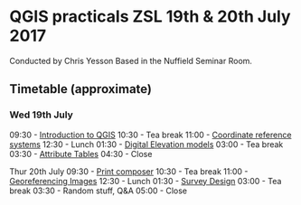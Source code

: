 # QGIS practicals ZSL 19th & 20th July 2017

Conducted by Chris Yesson
Based in the Nuffield Seminar Room.

## Timetable (approximate)

### Wed 19th July

09:30 - [Introduction to QGIS](https://github.com/cyesson/Training/tree/master/GIS/Introduction2QGIS)
10:30 - Tea break
11:00 - [Coordinate reference systems](https://github.com/cyesson/Training/tree/master/GIS/CoordinateReferenceSystems)
12:30 - Lunch
01:30 - [Digital Elevation models](https://github.com/cyesson/Training/tree/master/GIS/DigitalElevationModels)
03:00 - Tea break
03:30 - [Attribute Tables](https://github.com/cyesson/Training/tree/master/GIS/AttributeTables)
04:30 - Close

Thur 20th July
09:30 - [Print composer](https://github.com/cyesson/Training/tree/master/GIS/PrintComposer)
10:30 - Tea break
11:00 - [Georeferencing Images](https://github.com/cyesson/Training/tree/master/GIS/Georeferencing)
12:30 - Lunch
01:30 - [Survey Design](https://github.com/cyesson/Training/tree/master/GIS/SurveyDesign)
03:00 - Tea break
03:30 - Random stuff, Q&A
05:00 - Close